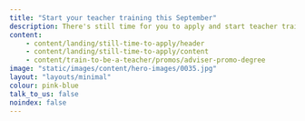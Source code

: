 ```yaml
---
title: "Start your teacher training this September"
description: There's still time for you to apply and start teacher training this September. 
content:
    - content/landing/still-time-to-apply/header
    - content/landing/still-time-to-apply/content
    - content/train-to-be-a-teacher/promos/adviser-promo-degree
image: "static/images/content/hero-images/0035.jpg"
layout: "layouts/minimal"
colour: pink-blue
talk_to_us: false
noindex: false
---
```

